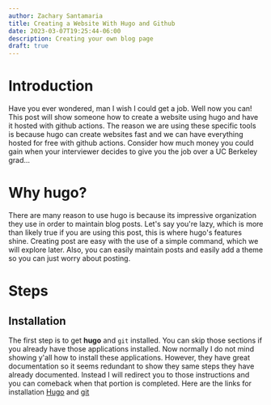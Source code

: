 ```yaml
---
author: Zachary Santamaria
title: Creating a Website With Hugo and Github
date: 2023-03-07T19:25:44-06:00
description: Creating your own blog page
draft: true
---
```


# Introduction
Have you ever wondered, man I wish I could get a job. Well now you can! This post will show someone how to create a website using hugo and have it hosted with github actions. The reason we are using these specific tools is because hugo can create websites fast and we can have everything hosted for free with github actions. Consider how much money you could gain when your interviewer decides to give you the job over a UC Berkeley grad...

# Why hugo?
There are many reason to use hugo is because its impressive organization they use in order to maintain blog posts. Let's say you're lazy, which is more than likely true if you are using this post, this is where hugo's features shine. Creating post are easy with the use of a simple command, which we will explore later. Also, you can easily maintain posts and easily add a theme so you can just worry about posting.

# Steps
## Installation
The first step is to get **hugo** and `git` installed. You can skip those sections if you already have those applications installed. Now normally I do not mind showing y'all how to install these applications. However, they have great documentation so it seems redundant to show they same steps they have already documented. Instead I will redirect you to those instructions and you can comeback when that portion is completed. Here are the links for installation [Hugo](https://gohugo.io/installation/) and [git](https://github.com/git-guides/install-git) 